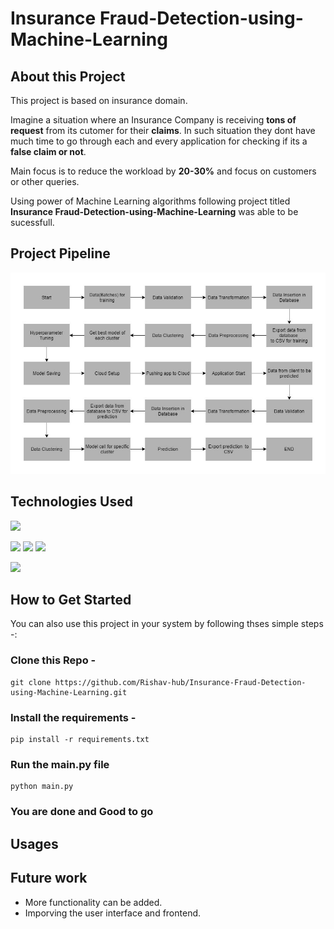 # Insurance Fraud-Detection-using-Machine-Learning

## About this Project

This project is based on insurance domain.

Imagine a situation where an Insurance Company is receiving **tons of request** from its cutomer for their **claims**. In such situation they dont have much time to go through each and every application for checking if its a **false claim or not**.

Main focus is to reduce the workload by **20-30%** and focus on customers or other queries.

Using power of Machine Learning algorithms following project titled **Insurance Fraud-Detection-using-Machine-Learning** was able to be sucessfull. 

## Project Pipeline

![image](assets/image/pipeline.jpg)

## Technologies Used

![](https://forthebadge.com/images/badges/made-with-python.svg)

[<img target="_blank" src="https://flask.palletsprojects.com/en/1.1.x/_images/flask-logo.png" width=170>](https://flask.palletsprojects.com/en/1.1.x/) [<img target="_blank" src="https://number1.co.za/wp-content/uploads/2017/10/gunicorn_logo-300x85.png" width=280>](https://gunicorn.org) [<img target="_blank" src="https://scikit-learn.org/stable/_static/scikit-learn-logo-small.png" width=200>](https://scikit-learn.org/stable/) 

[<img target="_blank" src="https://upload.wikimedia.org/wikipedia/commons/3/38/SQLite370.svg" width=180>](https://www.sqlite.org/index.html)


## How to Get Started

You can also use this project in your system by following thses simple steps -:

### Clone this Repo - 

```
git clone https://github.com/Rishav-hub/Insurance-Fraud-Detection-using-Machine-Learning.git

```

### Install the requirements - 

```
pip install -r requirements.txt

```

### Run the main.py file

```
python main.py
```

### You are done and Good to go

## Usages


## Future work
- More functionality can be added.
- Imporving the user interface and frontend.

